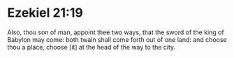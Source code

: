 # Ezekiel 21:19

Also, thou son of man, appoint thee two ways, that the sword of the king of Babylon may come: both twain shall come forth out of one land: and choose thou a place, choose [it] at the head of the way to the city.